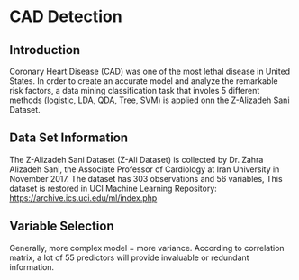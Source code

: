 # CAD Detection
## Introduction
Coronary Heart Disease (CAD) was one of the most lethal disease in United States. In order to create an accurate model and analyze the remarkable risk factors, a data mining classification task that involes 5 different methods (logistic, LDA, QDA, Tree, SVM) is applied onn the Z-Alizadeh Sani Dataset.

## Data Set Information
The Z-Alizadeh Sani Dataset (Z-Ali Dataset) is collected by Dr. Zahra
Alizadeh Sani, the Associate Professor of Cardiology at Iran University in
November 2017. The dataset has 303 observations and 56 variables, This dataset is restored in UCI Machine Learning Repository: https://archive.ics.uci.edu/ml/index.php

## Variable Selection
Generally, more complex model = more variance. According to correlation matrix, a lot of 55 predictors will provide invaluable or redundant information.
